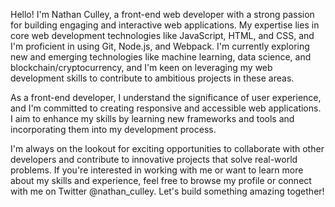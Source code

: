 Hello! I'm Nathan Culley, a front-end web developer with a strong passion for building engaging and interactive web applications. My expertise lies in core web development technologies like JavaScript, HTML, and CSS, and I'm proficient in using Git, Node.js, and Webpack. I'm currently exploring new and emerging technologies like machine learning, data science, and blockchain/cryptocurrency, and I'm keen on leveraging my web development skills to contribute to ambitious projects in these areas.

As a front-end developer, I understand the significance of user experience, and I'm committed to creating responsive and accessible web applications. I aim to enhance my skills by learning new frameworks and tools and incorporating them into my development process.

I'm always on the lookout for exciting opportunities to collaborate with other developers and contribute to innovative projects that solve real-world problems. If you're interested in working with me or want to learn more about my skills and experience, feel free to browse my profile or connect with me on Twitter @nathan_culley. Let's build something amazing together!


<!---
nathan-culley/nathan-culley is a ✨ special ✨ repository because its `README.md` (this file) appears on your GitHub profile.
You can click the Preview link to take a look at your changes.
--->
